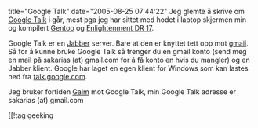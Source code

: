 title="Google Talk"
date="2005-08-25 07:44:22"
Jeg glemte å skrive om <a href="http://talk.google.com">Google Talk</a> i går, mest pga jeg har sittet med hodet i laptop skjermen min og kompilert <a href="http://www.gentoo.org">Gentoo</a> og <a href="http://get-e.org/">Enlightenment DR 17</a>.

Google Talk er en <a href="http://www.jabber.org/">Jabber</a> server. Bare at den er knyttet tett opp mot <a href="http://gmail.com">gmail</a>. Så for å kunne bruke Google Talk så trenger du en gmail konto (send meg en mail på sakarias (at) gmail.com for å få konto en hvis du mangler) og en Jabber klient. Google har laget en egen klient for Windows som kan lastes ned fra <a href="http://talk.google.com">talk.google.com</a>.

Jeg bruker fortiden <a href="http://gmail.sf.net">Gaim</a> mot Google Talk, min Google Talk adresse er sakarias (at) gmail.com

[[!tag  geeking
